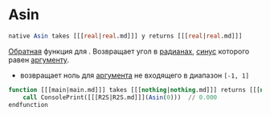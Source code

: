# Asin

```sql
native Asin takes [[[real|real.md]]] y returns [[[real|real.md]]]
```

[Обратная](https://w.wiki/4UJD) функция для [](Sin.md). Возвращает угол
в [радианах](https://w.wiki/7YCS), [синус](https://w.wiki/9ot7) которого
равен [аргументу](arguments.md).

- возвращает ноль для [аргумента](arguments.md) не входящего в диапазон `[-1, 1]`

```sql
function [[[main|main.md]]] takes [[[nothing|nothing.md]]] returns [[[nothing|nothing.md]]]
    call ConsolePrint([[[R2S|R2S.md]]](Asin(0)))  // 0.000
endfunction
```